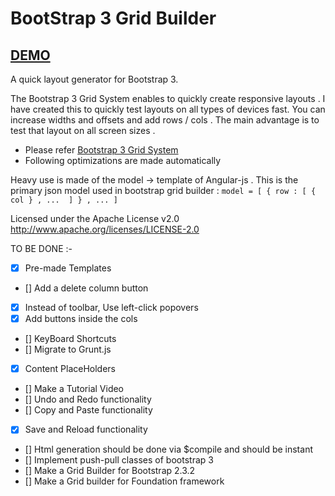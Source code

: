# BootStrap 3 Grid Builder

## [DEMO](http://jaykanakiya.com/bootstrap-grid-builder/ "bootstrap layout generator")

A quick layout generator for Bootstrap 3.

The Bootstrap 3 Grid System enables to quickly create responsive layouts .
I have created this to quickly test layouts on all types of devices fast.
You can increase widths and offsets and add rows / cols .
The main advantage is to test that layout on all screen sizes .

*   Please refer [Bootstrap 3 Grid System](http://getbootstrap.com/css/#grid)
*   Following optimizations are made automatically

Heavy use is made of the model -> template of Angular-js .
This is the primary json model used in bootstrap grid builder :
`
model = [ { row : [ { col } , ...  ] } , ... ]
`

Licensed under the Apache License v2.0
http://www.apache.org/licenses/LICENSE-2.0

TO BE DONE :-

- [x]   Pre-made Templates
- []   Add a delete column button
- [x]   Instead of toolbar, Use left-click popovers
- [x]   Add buttons inside the cols
- []   KeyBoard Shortcuts
- []   Migrate to Grunt.js
- [x]   Content PlaceHolders
- []   Make a Tutorial Video
- []   Undo and Redo functionality
- []   Copy and Paste functionality
- [x]   Save and Reload functionality
- []   Html generation should be done via $compile and should be instant
- []   Implement push-pull classes of bootstrap 3
- []   Make a Grid Builder for Bootstrap 2.3.2
- []   Make a Grid builder for Foundation framework